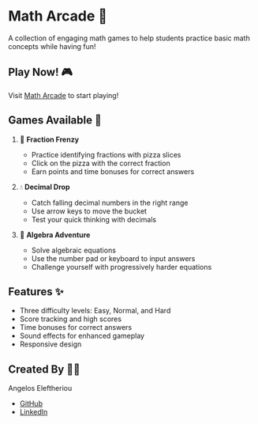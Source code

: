 # Math Arcade 🧠

A collection of engaging math games to help students practice basic math concepts while having fun!

## Play Now! 🎮

Visit [Math Arcade](https://angelel02.github.io/matharcade/) to start playing!

## Games Available 🎯

1. 🍕 **Fraction Frenzy**
   - Practice identifying fractions with pizza slices
   - Click on the pizza with the correct fraction
   - Earn points and time bonuses for correct answers

2. 💧 **Decimal Drop**
   - Catch falling decimal numbers in the right range
   - Use arrow keys to move the bucket
   - Test your quick thinking with decimals

3. 📐 **Algebra Adventure**
   - Solve algebraic equations
   - Use the number pad or keyboard to input answers
   - Challenge yourself with progressively harder equations

## Features ✨

- Three difficulty levels: Easy, Normal, and Hard
- Score tracking and high scores
- Time bonuses for correct answers
- Sound effects for enhanced gameplay
- Responsive design

## Created By 👨‍💻

Angelos Eleftheriou
- [GitHub](https://github.com/Angelel02)
- [LinkedIn](https://www.linkedin.com/in/angelos-eleftheriou/)
